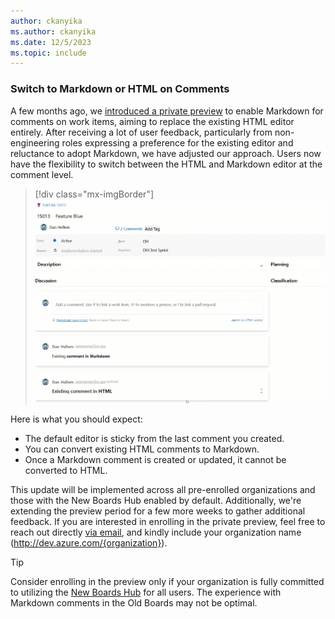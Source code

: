 ```yaml
---
author: ckanyika
ms.author: ckanyika
ms.date: 12/5/2023
ms.topic: include
---
```


### Switch to Markdown or HTML on Comments

A few months ago, we [introduced a private preview](https://learn.microsoft.com/en-us/azure/devops/release-notes/2023/sprint-222-update#azure-boards-1) to enable Markdown for comments on work items, aiming to replace the existing HTML editor entirely. After receiving a lot of user feedback, particularly from non-engineering roles expressing a preference for the existing editor and reluctance to adopt Markdown, we have adjusted our approach. Users now have the flexibility to switch between the HTML and Markdown editor at the comment level.


> [!div class="mx-imgBorder"]
> ![Gif to demo switch between the HTML and markdown editor.](../../media/231-boards-01.gif "gif to demo work switch between the html and Markdown editor")

Here is what you should expect:

* The default editor is sticky from the last comment you created.
* You can convert existing HTML comments to Markdown.
* Once a Markdown comment is created or updated, it cannot be converted to HTML.

This update will be implemented across all pre-enrolled organizations and those with the New Boards Hub enabled by default. Additionally, we're extending the preview period for a few more weeks to gather additional feedback. If you are interested in enrolling in the private preview, feel free to reach out directly [via email](mailto:dahellem@microsoft.com), and kindly include your organization name (http://dev.azure.com/{organization}).

> [!TIP]
> Consider enrolling in the preview only if your organization is fully committed to utilizing the [New Boards Hub](https://learn.microsoft.com/en-us/azure/devops/release-notes/2022/sprint-202-update) for all users. The experience with Markdown comments in the Old Boards may not be optimal.